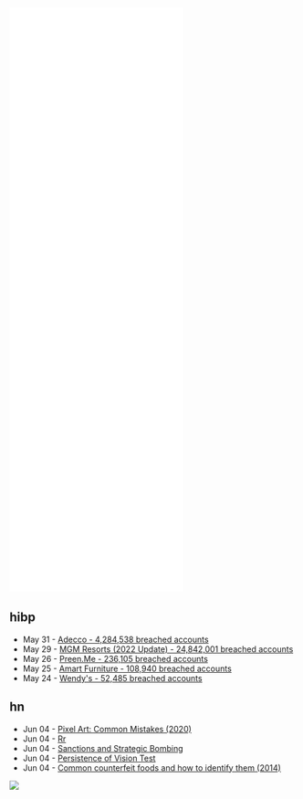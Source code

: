 ![Metrics](https://raw.githubusercontent.com/phixion/phixion/master/metrics.svg)

## hibp

<!--
for https://github.com/phixion/phixion/blob/main/.github/workflows/feeds.yml
-->
<!--START_SECTION:haveibeenpwnd-->
- May 31 - [Adecco - 4,284,538 breached accounts](https://haveibeenpwned.com/PwnedWebsites#Adecco)
- May 29 - [MGM Resorts (2022 Update) - 24,842,001 breached accounts](https://haveibeenpwned.com/PwnedWebsites#MGM2022Update)
- May 26 - [Preen.Me - 236,105 breached accounts](https://haveibeenpwned.com/PwnedWebsites#PreenMe)
- May 25 - [Amart Furniture - 108,940 breached accounts](https://haveibeenpwned.com/PwnedWebsites#AmartFurniture)
- May 24 - [Wendy's - 52,485 breached accounts](https://haveibeenpwned.com/PwnedWebsites#Wendys)
<!--END_SECTION:haveibeenpwnd-->

## hn

<!--
for https://github.com/phixion/phixion/blob/main/.github/workflows/feeds.yml
-->
<!--START_SECTION:hn-->
- Jun 04 - [Pixel Art: Common Mistakes (2020)](https://derekyu.com/makegames/pixelart2.html)
- Jun 04 - [Rr](https://rr-project.org/)
- Jun 04 - [Sanctions and Strategic Bombing](https://scholars-stage.org/of-sanctions-and-strategic-bombers/)
- Jun 04 - [Persistence of Vision Test](https://www.testufo.com/persistence)
- Jun 04 - [Common counterfeit foods and how to identify them (2014)](https://www.bonappetit.com/entertaining-style/trends-news/slideshow/counterfeit-foods)
<!--END_SECTION:hn-->

<!--
for https://yhype.me
-->
![](https://hit.yhype.me/github/profile?user_id=13013670)
